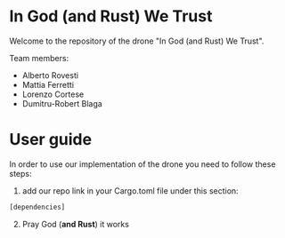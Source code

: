 # In God (and Rust) We Trust
Welcome to the repository of the drone "In God (and Rust) We Trust".

Team members:
- Alberto Rovesti
- Mattia Ferretti
- Lorenzo Cortese
- Dumitru-Robert Blaga

# User guide
In order to use our implementation of the drone you need to follow these steps:
1. add our repo link in your Cargo.toml file under this section:
```rust
[dependencies]
```
2. Pray God (**and Rust**) it works

 
